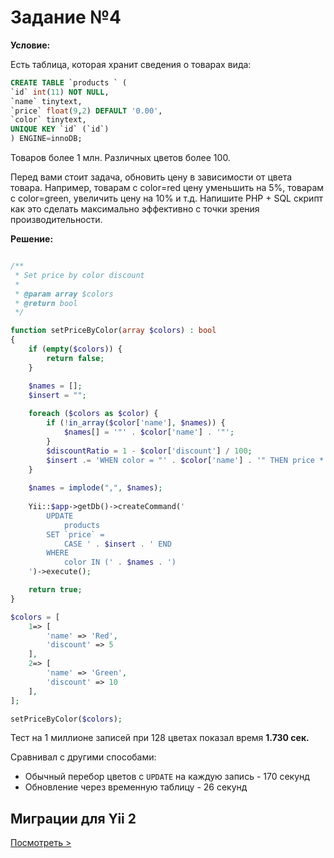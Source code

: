 # Задание №4

**Условие:** 

Есть таблица, которая хранит сведения о товарах вида:

```sql
CREATE TABLE `products ` (
`id` int(11) NOT NULL,
`name` tinytext,
`price` float(9,2) DEFAULT '0.00',
`color` tinytext,
UNIQUE KEY `id` (`id`)
) ENGINE=innoDB;
```

Товаров более 1 млн. Различных цветов более 100.

Перед вами стоит задача, обновить цену в зависимости от цвета товара. Например, товарам с color=red цену уменьшить на 5%, товарам с color=green, увеличить цену на 10% и т.д.
Напишите PHP + SQL скрипт как это сделать максимально эффективно с точки зрения производительности.

**Решение:**

```php

/**
 * Set price by color discount
 *
 * @param array $colors
 * @return bool
 */

function setPriceByColor(array $colors) : bool
{
    if (empty($colors)) {
        return false;
    }

    $names = [];
    $insert = "";
    
    foreach ($colors as $color) {
        if (!in_array($color['name'], $names)) {
            $names[] = '"' . $color['name'] . '"';
        }
        $discountRatio = 1 - $color['discount'] / 100;
        $insert .= 'WHEN color = "' . $color['name'] . '" THEN price * ' . $discountRatio . ' ';
    }
    
    $names = implode(",", $names);
    
    Yii::$app->getDb()->createCommand('
        UPDATE 
            products 
        SET `price` = 
            CASE ' . $insert . ' END 
        WHERE 
            color IN (' . $names . ')
    ')->execute();

    return true;
}

$colors = [
    1=> [
        'name' => 'Red',
        'discount' => 5
    ],
    2=> [
        'name' => 'Green',
        'discount' => 10
    ],
];

setPriceByColor($colors);

```

Тест на 1 миллионе записей при 128 цветах показал время **1.730 сек.**

Сравнивал с другими способами:

+ Обычный перебор цветов с `UPDATE` на каждую запись - 170 секунд
+ Обновление через временную таблицу - 26 секунд

## Миграции для Yii 2


[Посмотреть >](https://github.com/aik27/boxberry/tree/master/task4/migrations)
